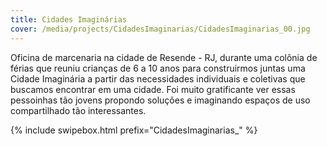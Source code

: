 ```yaml
---
title: Cidades Imaginárias
cover: /media/projects/CidadesImaginarias/CidadesImaginarias_00.jpg
---
```

Oficina de marcenaria na cidade de Resende - RJ, durante uma colônia de férias que reuniu crianças de 6 a 10 anos para construirmos juntas uma Cidade Imaginária a partir das necessidades individuais e coletivas que buscamos encontrar em uma cidade. Foi muito gratificante ver essas pessoinhas tão jovens propondo soluções e imaginando espaços de uso compartilhado tão interessantes.

{% include swipebox.html prefix="CidadesImaginarias_" %}
